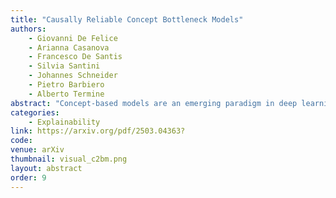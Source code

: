 ```yaml
---
title: "Causally Reliable Concept Bottleneck Models"
authors:
    - Giovanni De Felice
    - Arianna Casanova
    - Francesco De Santis
    - Silvia Santini
    - Johannes Schneider
    - Pietro Barbiero
    - Alberto Termine
abstract: "Concept-based models are an emerging paradigm in deep learning that constrains the inference process to operate through human-interpretable variables, facilitating explainability and human interaction. However, these architectures, on par with popular opaque neural models, fail to account for the true causal mechanisms underlying the target phenomena represented in the data. This hampers their ability to support causal reasoning tasks, limits out-of-distribution generalization, and hinders the implementation of fairness constraints. To overcome these issues, we propose \emph{Causally reliable Concept Bottleneck Models} (C$^2$BMs), a class of concept-based architectures that enforce reasoning through a bottleneck of concepts structured according to a model of the real-world causal mechanisms. We also introduce a pipeline to automatically learn this structure from observational data and \emph{unstructured} background knowledge (e.g., scientific literature). Experimental evidence suggests that C$^2$BMs are more interpretable, causally reliable, and improve responsiveness to interventions w.r.t. standard opaque and concept-based models, while maintaining their accuracy."
categories:
    - Explainability
link: https://arxiv.org/pdf/2503.04363?
code: 
venue: arXiv
thumbnail: visual_c2bm.png
layout: abstract
order: 9
---
```

